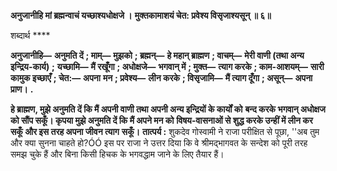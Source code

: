 **अनुजानीहि मां ब्रह्मन्वाचं यच्छाश्यधोक्षजे ।** **मुक्तकामाशयं चेत: प्रवेश्य विसृजाश्यसून् ॥ ६॥** 

शब्दार्थ **** 

**अनुजानीहि—** **अनुमति दें** **; माम्—** **मुझको** **; ब्रह्मन्—** **हे महान् ब्राह्मण** **; वाचम्—** **मेरी वाणी (तथा अन्य इन्द्रिय-कार्य)** **;** **यच्छामि—** **मैं रखूँगा** **; अधोक्षजे—** **भगवान् में** **; मुक्त—** **त्याग करके** **; काम-आशयम्—** **सारी कामुक इच्छाएँ** **; चेत:—** **अपना** **मन** **; प्रवेश्य—** **लीन करके** **; विसृजामि—** **मैं त्याग दूँगा** **; असून्—** **अपना प्राण।** **.** 

**हे ब्राह्मण, मुझे अनुमति दें कि मैं अपनी वाणी तथा अपनी अन्य इन्द्रियों के कार्यों को** **बन्द करके भगवान् अधोक्षज को सौंप सकूँ। कृपया मुझे अनुमति दें कि मैं अपने मन को** **विषय-वासनाओं से शुद्ध करके उन्हीं में लीन कर सकूँ और इस तरह अपना जीवन त्याग** **सकूँ।** **तात्पर्य :** शुकदेव गोस्वामी ने राजा परीक्षित से पूछा, ''अब तुम और क्या सुनना चाहते हो?ÓÓ इस पर राजा ने उत्तर दिया कि वे श्रीमद्भागवत के सन्देश को पूरी तरह समझ चुके हैं और बिना किसी हिचक के भगवद्धाम जाने के लिए तैयार हैं।  